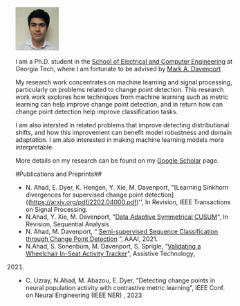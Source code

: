 



<img class="profile-picture" src="linkdn_photo.jpeg" width="100" height="100">

I am a Ph.D. student in the [School of Electrical and Computer Engineering](https://www.ece.gatech.edu) at Georgia Tech, where I am fortunate to be advised by [Mark A. Davenport](https://mdav.ece.gatech.edu) 

My research work concentrates on machine learning and signal processing, particularly on problems related to change point detection. This research work work explores how techniques from machine learning such as metric learning can help improve change point detection, and in return how can change point detection help improve classification tasks.

I am also intersted in related problems that improve detecting distributional shifts, and how this improvement can benefit model robustness and domain adaptation. I am also interested in  making machine learning models more interpretable.



More details on my research can be found on my [Google Scholar](https://scholar.google.com/citations?hl=en&user=Z-UiPTQAAAAJ) page.


#Publications and Preprints##

- N. Ahad, E. Dyer, K. Hengen, Y. Xie, M. Davenport, "[Learning Sinkhorn divergences for supervised change point detection]((https://arxiv.org/pdf/2202.04000.pdf)'',  In Revision,  IEEE Transactions on Signal Processing. 
- N.Ahad, Y. Xie, M. Davenport, "[Data Adaptive Symmetrical CUSUM](https://arxiv.org/pdf/2210.17353)", In Revision, Sequential Analysis
- N. Ahad, M. Davenport, “ [Semi-supervised Sequence Classification through Change Point Detection](https://ojs.aaai.org/index.php/AAAI/article/view/16814) ”, AAAI, 2021.
- N.Ahad, S. Sonenbum, M. Davenport, S. Sprigle, “[Validating a Wheelchair In-Seat Activity Tracker](https://mdav.ece.gatech.edu/publications/asds-at-2021.pdf)”, Assistive Technology,
2021.
- C. Uzray, N.Ahad, M. Abazou, E. Dyer, ”Detecting change points in neural population activity with contrastive metric
learning”, IEEE Conf. on Neural Engineering (IEEE NER) , 2023



